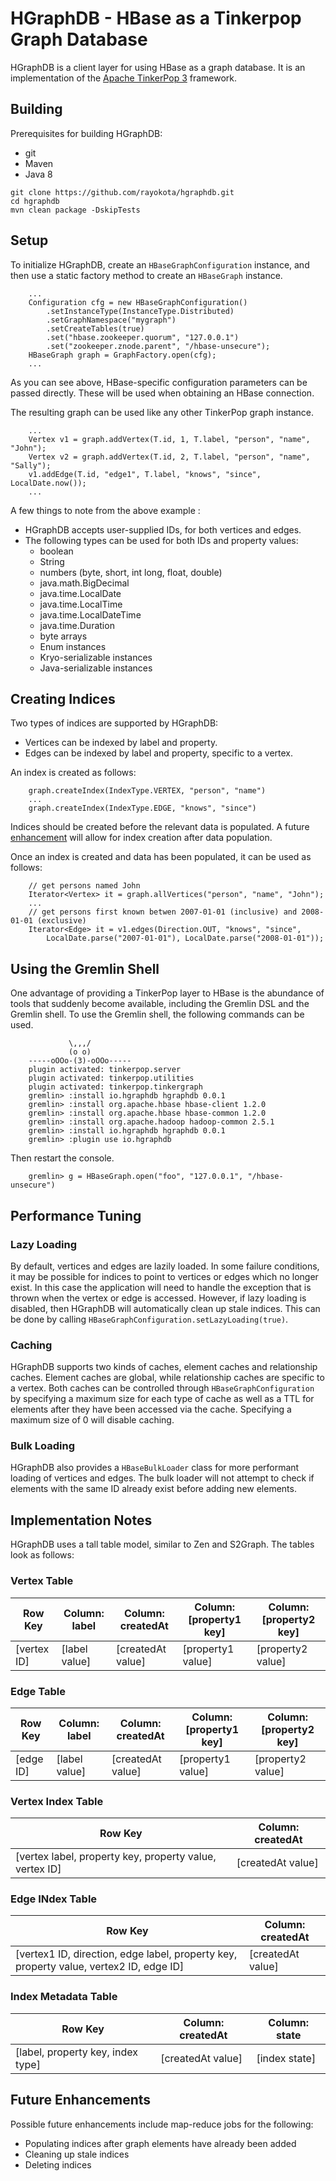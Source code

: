 
# HGraphDB - HBase as a Tinkerpop Graph Database

HGraphDB is a client layer for using HBase as a graph database.  It is an implementation of the [Apache TinkerPop 3](http://tinkerpop.apache.org) framework.

## Building

Prerequisites for building HGraphDB:

* git
* Maven
* Java 8

```
git clone https://github.com/rayokota/hgraphdb.git
cd hgraphdb
mvn clean package -DskipTests
```

## Setup

To initialize HGraphDB, create an `HBaseGraphConfiguration` instance, and then use a static factory method to create an `HBaseGraph` instance.

		...
		Configuration cfg = new HBaseGraphConfiguration()
   			.setInstanceType(InstanceType.Distributed)
  			.setGraphNamespace("mygraph")
  			.setCreateTables(true)
  			.set("hbase.zookeeper.quorum", "127.0.0.1")
  			.set("zookeeper.znode.parent", "/hbase-unsecure");
		HBaseGraph graph = GraphFactory.open(cfg);
		...

As you can see above, HBase-specific configuration parameters can be passed directly.  These will be used when obtaining an HBase connection. 

The resulting graph can be used like any other TinkerPop graph instance.

		...
		Vertex v1 = graph.addVertex(T.id, 1, T.label, "person", "name", "John");
		Vertex v2 = graph.addVertex(T.id, 2, T.label, "person", "name", "Sally");
		v1.addEdge(T.id, "edge1", T.label, "knows", "since", LocalDate.now());
		...
		
A few things to note from the above example :

- HGraphDB accepts user-supplied IDs, for both vertices and edges.
- The following types can be used for both IDs and property values:
	- boolean
	- String
	- numbers (byte, short, int long, float, double)
	- java.math.BigDecimal
	- java.time.LocalDate
	- java.time.LocalTime
	- java.time.LocalDateTime
	- java.time.Duration
	- byte arrays
	- Enum instances
	- Kryo-serializable instances
	- Java-serializable instances

## Creating Indices

Two types of indices are supported by HGraphDB:

- Vertices can be indexed by label and property.
- Edges can be indexed by label and property, specific to a vertex.

An index is created as follows:

		graph.createIndex(IndexType.VERTEX, "person", "name")
		...
		graph.createIndex(IndexType.EDGE, "knows", "since")

Indices should be created before the relevant data is populated.  A future [enhancement](#future) will allow for index creation after data population.

Once an index is created and data has been populated, it can be used as follows:

		// get persons named John
		Iterator<Vertex> it = graph.allVertices("person", "name", "John");
		...
		// get persons first known betwen 2007-01-01 (inclusive) and 2008-01-01 (exclusive)
		Iterator<Edge> it = v1.edges(Direction.OUT, "knows", "since", 
			LocalDate.parse("2007-01-01"), LocalDate.parse("2008-01-01"));
		
		
## Using the Gremlin Shell

One advantage of providing a TinkerPop layer to HBase is the abundance of tools that suddenly become available, including the Gremlin DSL and the Gremlin shell.  To use the Gremlin shell, the following commands can be used.

                 \,,,/
                 (o o)
        -----oOOo-(3)-oOOo-----
        plugin activated: tinkerpop.server
        plugin activated: tinkerpop.utilities
        plugin activated: tinkerpop.tinkergraph
        gremlin> :install io.hgraphdb hgraphdb 0.0.1
        gremlin> :install org.apache.hbase hbase-client 1.2.0
        gremlin> :install org.apache.hbase hbase-common 1.2.0
        gremlin> :install org.apache.hadoop hadoop-common 2.5.1
        gremlin> :install io.hgraphdb hgraphdb 0.0.1
        gremlin> :plugin use io.hgraphdb
                
Then restart the console.

		gremlin> g = HBaseGraph.open("foo", "127.0.0.1", "/hbase-unsecure")


## Performance Tuning

### Lazy Loading

By default, vertices and edges are lazily loaded.  In some failure conditions, it may be possible for indices to point to vertices or edges which no longer exist.  In this case the application will need to handle the exception that is thrown when the vertex or edge is accessed.  However, if lazy loading is disabled, then HGraphDB will automatically clean up stale indices.  This can be done by calling `HBaseGraphConfiguration.setLazyLoading(true)`.

### Caching

HGraphDB supports two kinds of caches, element caches and relationship caches.  Element caches are global, while relationship caches are specific to a vertex.  Both caches can be controlled through `HBaseGraphConfiguration` by specifying a maximum size for each type of cache as well as a TTL for elements after they have been accessed via the cache.  Specifying a maximum size of 0 will disable caching.

### Bulk Loading

HGraphDB also provides a `HBaseBulkLoader` class for more performant loading of vertices and edges.  The bulk loader will not attempt to check if elements with the same ID already exist before adding new elements.

## Implementation Notes

HGraphDB uses a tall table model, similar to Zen and S2Graph.  The tables look as follows:

### Vertex Table

| Row Key | Column: label | Column: createdAt | Column: [property1 key] | Column: [property2 key] |
|---|---|---|---|---|
| [vertex ID] | [label value] | [createdAt value] | [property1 value] | [property2 value] |

### Edge Table

| Row Key | Column: label | Column: createdAt | Column: [property1 key] | Column: [property2 key] |
|---|---|---|---|---|
| [edge ID] | [label value] | [createdAt value] | [property1 value] | [property2 value] |

### Vertex Index Table

| Row Key | Column: createdAt |
|---|---|
| [vertex label, property key, property value, vertex ID] | [createdAt value] |
	
### Edge INdex Table

| Row Key | Column: createdAt |
|---|---|
| [vertex1 ID, direction, edge label, property key, property value, vertex2 ID, edge ID] | [createdAt value] |

### Index Metadata Table

| Row Key | Column: createdAt | Column: state |
|---|---|---|
| [label, property key, index type] | [createdAt value] | [index state] |
	
## <a name="future"></a>Future Enhancements 

Possible future enhancements include map-reduce jobs for the following:

- Populating indices after graph elements have already been added
- Cleaning up stale indices
- Deleting indices



